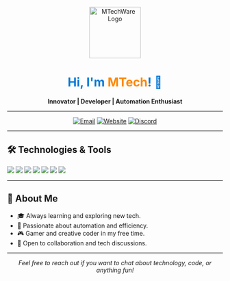 <p align="center">
  <img src="https://mtechware.github.io/assets/logo.png" alt="MTechWare Logo" width="120" />
</p>

<h1 align="center" style="color:#0078D7;">Hi, I'm <span style="color:#FF8800;">MTech</span>! 👋</h1>

<p align="center">
  <b>Innovator | Developer | Automation Enthusiast</b>
</p>

---

<p align="center">
  <a href="mailto:uservvmax@gmail.com"><img src="https://img.shields.io/badge/Email-uservvmax@gmail.com-blue?style=flat-square&logo=gmail" alt="Email"></a>
  <a href="https://mtechware.github.io/"><img src="https://img.shields.io/badge/Website-mtechware.github.io-orange?style=flat-square&logo=github" alt="Website"></a>
  <a href="https://discord.com/users/mtechware"><img src="https://img.shields.io/badge/Discord-mtechware-5865F2?style=flat-square&logo=discord&logoColor=white" alt="Discord"></a>
</p>

---

## 🛠️ Technologies & Tools
<p>
  <img src="https://img.shields.io/badge/OS-macOS-333333?style=flat-square&logo=apple&logoColor=white&color=orange" />
  <img src="https://img.shields.io/badge/OS-Windows-333333?style=flat-square&logo=windows&logoColor=white&color=0078D7" />
  <img src="https://img.shields.io/badge/Editor-VSCode-333333?style=flat-square&logo=visual-studio-code&logoColor=white&color=007ACC" />
  <img src="https://img.shields.io/badge/Code-C%23-333333?style=flat-square&logo=c-sharp&logoColor=white&color=239120" />
  <img src="https://img.shields.io/badge/Code-JavaScript-333333?style=flat-square&logo=javascript&logoColor=white&color=F7DF1E" />
  <img src="https://img.shields.io/badge/Code-Python-333333?style=flat-square&logo=python&logoColor=white&color=3776AB" />
  <img src="https://img.shields.io/badge/Script-Batch-333333?style=flat-square&logo=gnu-bash&logoColor=white&color=4EAA25" />
</p>

---

## 🌟 About Me

- 🎓 Always learning and exploring new tech.
- 🚀 Passionate about automation and efficiency.
- 🎮 Gamer and creative coder in my free time.
- 🤝 Open to collaboration and tech discussions.

---

<p align="center">
  <i>Feel free to reach out if you want to chat about technology, code, or anything fun!</i>
</p>
